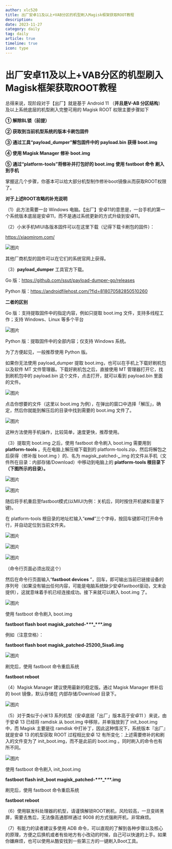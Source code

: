 ```yaml
---
author: xlc520
title: 出厂安卓11及以上+VAB分区的机型刷入Magisk框架获取ROOT教程
description: 
date: 2023-11-27
category: daily
tag: daily
article: true
timeline: true
icon: type
---
```


# 出厂安卓11及以上+VAB分区的机型刷入Magisk框架获取ROOT教程

总得来说，现阶段对于【出厂】就是基于 Android 11 （**并且是V-AB 分区结构**）及以上系统底层的机型刷入完整可用的 Magisk ROOT
权限主要步骤如下

**① 解除BL锁（****前提****）**

**② 获取到当前机型系统的版本****卡刷包****固件**

**③ 通过工具“payload_dumper”****解包****固件中的** **payload.bin** **获得** **boot.img**

**④ 使用 Magisk Manager** **修补 boot.img**

**⑤ 通过“platform-tools”将修补并打包好的 boot.img** **使用 fastboot 命令** **刷入到手机**

掌握这几个步骤，你基本可以给大部分机型制作修补boot镜像从而获取ROOT权限了。

**对于上述ROOT攻略的补充说明**

（1）此方法需要一台 Windows 电脑。【出厂】安卓11的意思是，一台手机的第一个系统版本底层是安卓11，而不是通过系统更新的方式升级到安卓11。

（2）小米手机MIUI各版本固件可以在这里下载（记得下载卡刷包的固件）：

https://xiaomirom.com/

![图片](https://bitbucket.org/xlc520/blogasset/raw/main/images3/640-1700829770473-0.png)

其他厂商机型的固件可以在它们的系统官网上获得。

（3）**payload_dumper** 工具官方下载。

Go 版：https://github.com/ssut/payload-dumper-go/releases

Python 版：https://androidfilehost.com/?fid=818070582850510260

**二者的区别**

Go 版：支持提取固件中的指定内容，例如只提取 boot.img 文件，支持多线程工作；支持 Windows、Linux 等多个平台

![图片](https://bitbucket.org/xlc520/blogasset/raw/main/images3/640-1700829770473-1.png)

Python 版：提取固件中的全部内容；仅支持 Windows 系统。

为了方便起见，一般推荐使用 Python 版。

如果你无法使用 payload_dumper 提取 boot.img，也可以在手机上下载好刷机包以及软件 MT 文件管理器。下载好刷机包之后，直接使用
MT 管理器打开它，找到刷机包中的 payload.bin 这个文件，点击打开，就可以看到 payload.bin 里面的文件。

![图片](https://bitbucket.org/xlc520/blogasset/raw/main/images3/640-1700829770473-2.png)

点击你想要的文件（这里以 boot.img 为例），在弹出的窗口中选择「解压」，确定，然后你就能到解压后的目录中找到需要的 boot.img 文件了。

![图片](https://bitbucket.org/xlc520/blogasset/raw/main/images3/640-1700829770473-3.png)

这种方法使用手机操作，比较简单，速度更快，推荐使用。

（3）提取完 boot.img 之后，使用 fastboot 命令刷入 boot.img 需要用到 **platform-tools** 。先在电脑上解压缩下载到的
platform-tools.zip，然后将解包之后获得（修补版 boot.img ）的、名为 magisk_patched-*****_*****.img
的文件从手机（文件所在目录：内部存储/Download）中移动到电脑上的 **platform-tools 根目录下（下图所示的目录）。**

![图片](https://bitbucket.org/xlc520/blogasset/raw/main/images3/640-1700829770473-4.png)

![图片](https://bitbucket.org/xlc520/blogasset/raw/main/images3/640-1700829770473-5.png)

随后将手机重启至fastboot模式(以MIUI为例：关机后，同时按住开机键和音量下键)。

在 platform-tools 根目录的地址栏输入“**cmd**”三个字母，按回车键即可打开命令行，并自动定位到当前文件夹。

![图片](https://bitbucket.org/xlc520/blogasset/raw/main/images3/640-1700829770473-6.jpeg)

![图片](https://bitbucket.org/xlc520/blogasset/raw/main/images3/640-1700829770474-7.gif)

![图片](https://bitbucket.org/xlc520/blogasset/raw/main/images3/640-1700829770474-8.png)

（命令行页面必须出现这个）

然后在命令行页面输入“**fastboot devices**
”，回车，即可输出当前已链接设备的序列号（如果没有输出任何内容，可能是电脑系统缺少安卓fastboot驱动，文末会提供），这就意味着手机已经连接成功。接下来就可以刷入
boot.img 了。

![图片](https://bitbucket.org/xlc520/blogasset/raw/main/images3/640-1700829770474-9.png)

使用 fastboot 命令刷入 boot.img

**fastboot flash boot magisk_patched-\**\**\*_\**\**\*.img**

例如（注意空格）：

**fastboot flash boot magisk_patched-****25200****_****5isa6****.img**

![图片](https://bitbucket.org/xlc520/blogasset/raw/main/images3/640-1700829770474-10.png)

刷完后，使用 fastboot 命令重启系统

**fastboot reboot**

（4）Magisk Manager 建议使用最新的稳定版。通过 Magisk Manager 修补后的 boot 镜像，默认存储在 内部存储/Download 目录下。

![图片](https://bitbucket.org/xlc520/blogasset/raw/main/images3/640-1700829770474-11.png)

（5）对于类似于小米13 系列机型（安卓底层「出厂」版本高于安卓11 ）来说，由于安卓 13 已经将 ramdisk 从 boot.img 中移除，并单独放到了
init_boot.img 中，而 Magisk 主要是往 ramdisk 中打补丁，因此这种情况下，系统版本『出厂』就是安卓 13 的机型获取 ROOT 过程相比安卓
12 有所变化：上述需要修补的和刷入的文件变为了 init_boot.img，而不是此前的 boot.img 。同时刷入的命令也有所不同。

![图片](https://bitbucket.org/xlc520/blogasset/raw/main/images3/640-1700829770474-12.png)

使用 fastboot 命令刷入 init_boot.img

**fastboot flash init_boot magisk_patched-\**\**\*_\**\**\*.img**

刷完后，使用 fastboot 命令重启系统

**fastboot reboot**

（6）使用联发科处理器的机型，请谨慎解锁ROOT刷机，风险较高，一旦变砖黑屏，需要去售后，无法像高通那样通过 9008 的方式强刷开机，非常麻烦。

（7）有能力的读者建议多使用 ADB 命令，可以直观的了解到各种步骤以及核心的原理，方便之后换机或者有些地方有小改动的时候，自己可以快速的上手。如果你嫌麻烦，也可以使用从酷安找到一些第三方的一键刷入Boot工具。
